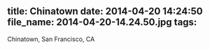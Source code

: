 title: Chinatown
date: 2014-04-20 14:24:50
file_name: 2014-04-20-14.24.50.jpg
tags:
---

Chinatown, San Francisco, CA